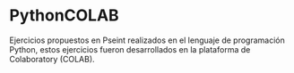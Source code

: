 # PythonCOLAB
Ejercicios propuestos en Pseint realizados en el lenguaje de programación Python, estos ejercicios fueron desarrollados en la plataforma de  Colaboratory (COLAB).
